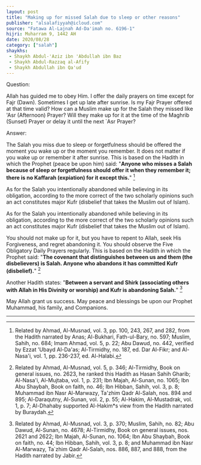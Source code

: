 ```yaml
---
layout: post
title: "Making up for missed Salah due to sleep or other reasons"
publisher: "alsalafiyyah@icloud.com"
source: "Fatawa Al-Lajnah Ad-Da'imah no. 6196-1"
hijri: Muharram 9, 1442 AH
date: 2020/08/28
category: ["salah"]
shaykhs: 
 - Shaykh Abdul-'Aziz ibn 'Abdullah ibn Baz
 - Shaykh Abdul-Razzaq al-Afify
 - Shaykh Abdullah ibn Qa'ud
---
```


Question: 

Allah has guided me to obey Him. I offer the daily prayers on time except for Fajr (Dawn). Sometimes I get up late after sunrise. Is my Fajr Prayer offered at that time valid? How can a Muslim make up for the Salah they missed like 'Asr (Afternoon) Prayer? Will they make up for it at the time of the Maghrib (Sunset) Prayer or delay it until the next `Asr Prayer?

Answer:

The Salah you miss due to sleep or forgetfulness should be offered the moment you wake up or the moment you remember. It does not matter if you wake up or remember it after sunrise. This is based on the Hadith in which the Prophet (peace be upon him) said: "**Anyone who misses a Salah because of sleep or forgetfulness should offer it when they remember it; there is no Kaffarah (expiation) for it except this.**" [^1]

As for the Salah you intentionally abandoned while believing in its obligation, according to the more correct of the two scholarly opinions such an act constitutes major Kufr (disbelief that takes the Muslim out of Islam).

As for the Salah you intentionally abandoned while believing in its obligation, according to the more correct of the two scholarly opinions such an act constitutes major Kufr (disbelief that takes the Muslim out of Islam).

You should not make up for it, but you have to repent to Allah, seek His Forgiveness, and regret abandoning it. You should observe the Five Obligatory Daily Prayers regularly. This is based on the Hadith in which the Prophet said: "**The covenant that distinguishes between us and them (the disbelievers) is Salah. Anyone who abandons it has committed Kufr (disbelief).**" [^2]

Another Hadith states: "**Between a servant and Shirk (associating others with Allah in His Divinity or worship) and Kufr is abandoning Salah.**" [^3]

May Allah grant us success. May peace and blessings be upon our Prophet Muhammad, his family, and Companions.

---
[^1]: Related by Ahmad, Al-Musnad, vol. 3, pp. 100, 243, 267, and 282, from the Hadith narrated by Anas; Al-Bukhari, Fath-ul-Bary, no. 597; Muslim, Sahih, no. 684; Imam Ahmad, vol. 5, p. 22; Abu Dawud, no. 442, verified by Ezzat 'Ubayd Al-Da'as; Al-Tirmidhy, no. 187, ed. Dar Al-Fikr; and Al-Nasa'i, vol. 1, pp. 236-237, ed. Al-Halabi.
[^2]: Related by Ahmad, Al-Musnad, vol. 5, p. 346; Al-Tirmidhy, Book on general issues, no. 2623, he ranked this Hadith as Hasan Sahih Gharib; Al-Nasa'i, Al-Mujtaba, vol. 1, p. 231; Ibn Majah, Al-Sunan, no. 1065; Ibn Abu Shaybah, Book on faith, no. 46; Ibn Hibban, Sahih, vol. 3, p. 8; Muhammad ibn Nasr Al-Marwazy, Ta'zhim Qadr Al-Salah, nos. 894 and 895; Al-Daraqutny, Al-Sunan, vol. 2, p. 55; Al-Hakim, Al-Mustadrak, vol. 1, p. 7; Al-Dhahaby supported Al-Hakim*s view from the Hadith narrated by Buraydah.
[^3]: Related by Ahmad, Al-Musnad, vol. 3, p. 370; Muslim, Sahih, no. 82; Abu Dawud, Al-Sunan, no. 4678; Al-Tirmidhy, Book on general issues, nos. 2621 and 2622; Ibn Majah, Al-Sunan, no. 1064; Ibn Abu Shaybah, Book on faith, no. 44; Ibn Hibban, Sahih, vol. 3, p. 8; and Muhammad ibn Nasr Al-Marwazy, Ta`zhim Qadr Al-Salah, nos. 886, 887, and 888, from the Hadith narrated by Jabir.



